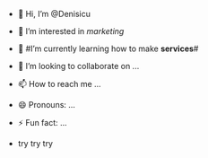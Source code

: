 - 👋 Hi, I’m @Denisicu
- 👀 I’m interested in *marketing*

- 🌱 #I’m currently learning how to make **services**#
- 💞️ I’m looking to collaborate on ...
- 📫 How to reach me ...
- 😄 Pronouns: ...
- ⚡ Fun fact: ...
 - try try try
<!---
Denisicu/Denisicu is a ✨ special ✨ repository because its `README.md` (this file) appears on your GitHub profile.
You can click the Preview link to take a look at your changes.
--->
